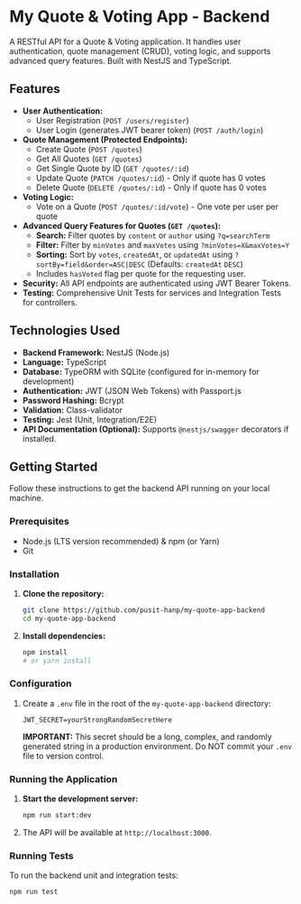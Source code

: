 # My Quote & Voting App - Backend

A RESTful API for a Quote & Voting application. It handles user authentication, quote management (CRUD), voting logic, and supports advanced query features. Built with NestJS and TypeScript.

## Features

- **User Authentication:**
  - User Registration (`POST /users/register`)
  - User Login (generates JWT bearer token) (`POST /auth/login`)
- **Quote Management (Protected Endpoints):**
  - Create Quote (`POST /quotes`)
  - Get All Quotes (`GET /quotes`)
  - Get Single Quote by ID (`GET /quotes/:id`)
  - Update Quote (`PATCH /quotes/:id`) - Only if quote has 0 votes
  - Delete Quote (`DELETE /quotes/:id`) - Only if quote has 0 votes
- **Voting Logic:**
  - Vote on a Quote (`POST /quotes/:id/vote`) - One vote per user per quote
- **Advanced Query Features for Quotes (`GET /quotes`):**
  - **Search:** Filter quotes by `content` or `author` using `?q=searchTerm`
  - **Filter:** Filter by `minVotes` and `maxVotes` using `?minVotes=X&maxVotes=Y`
  - **Sorting:** Sort by `votes`, `createdAt`, or `updatedAt` using `?sortBy=field&order=ASC|DESC` (Defaults: `createdAt` `DESC`)
  - Includes `hasVoted` flag per quote for the requesting user.
- **Security:** All API endpoints are authenticated using JWT Bearer Tokens.
- **Testing:** Comprehensive Unit Tests for services and Integration Tests for controllers.

## Technologies Used

- **Backend Framework:** NestJS (Node.js)
- **Language:** TypeScript
- **Database:** TypeORM with SQLite (configured for in-memory for development)
- **Authentication:** JWT (JSON Web Tokens) with Passport.js
- **Password Hashing:** Bcrypt
- **Validation:** Class-validator
- **Testing:** Jest (Unit, Integration/E2E)
- **API Documentation (Optional):** Supports `@nestjs/swagger` decorators if installed.

## Getting Started

Follow these instructions to get the backend API running on your local machine.

### Prerequisites

- Node.js (LTS version recommended) & npm (or Yarn)
- Git

### Installation

1.  **Clone the repository:**
    ```bash
    git clone https://github.com/pusit-hanp/my-quote-app-backend
    cd my-quote-app-backend
    ```
2.  **Install dependencies:**
    ```bash
    npm install
    # or yarn install
    ```

### Configuration

1.  Create a `.env` file in the root of the `my-quote-app-backend` directory:
    ```
    JWT_SECRET=yourStrongRandomSecretHere
    ```
    **IMPORTANT:** This secret should be a long, complex, and randomly generated string in a production environment. Do NOT commit your `.env` file to version control.

### Running the Application

1.  **Start the development server:**
    ```bash
    npm run start:dev
    ```
2.  The API will be available at `http://localhost:3000`.

### Running Tests

To run the backend unit and integration tests:

```bash
npm run test
```
